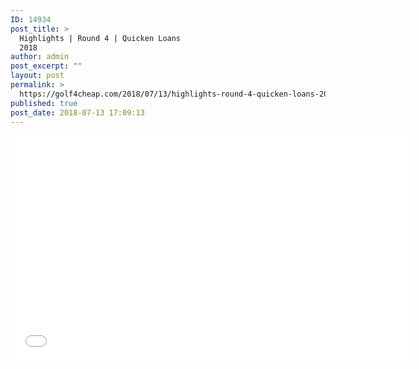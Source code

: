 ```yaml
---
ID: 14934
post_title: >
  Highlights | Round 4 | Quicken Loans
  2018
author: admin
post_excerpt: ""
layout: post
permalink: >
  https://golf4cheap.com/2018/07/13/highlights-round-4-quicken-loans-2018/
published: true
post_date: 2018-07-13 17:09:13
---
```

<iframe width="640" height="360" src="//www.youtube.com/embed/PyyuuNdakdk" frameborder="0" allow="autoplay; encrypted-media" allowfullscreen></iframe>